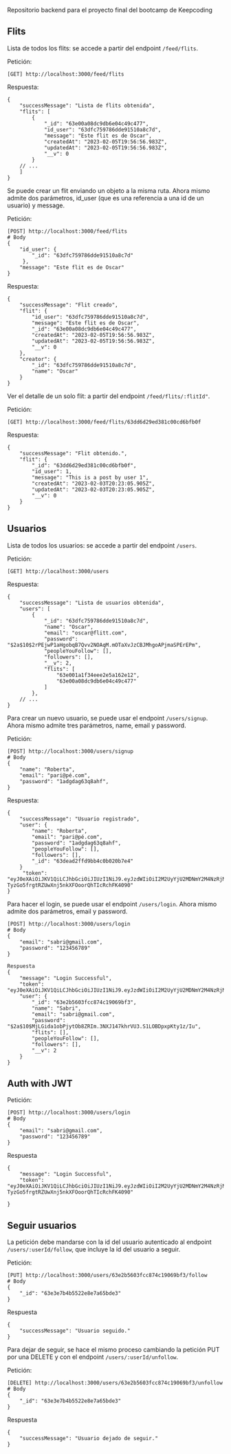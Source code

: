 Repositorio backend para el proyecto final del bootcamp de Keepcoding

## Flits

Lista de todos los flits: se accede a partir del endpoint `/feed/flits`.

Petición:

```
[GET] http://localhost:3000/feed/flits
```

Respuesta:

```
{
    "successMessage": "Lista de flits obtenida",
    "flits": [
        {
            "_id": "63e00a08dc9db6e04c49c477",
            "id_user": "63dfc759786dde91510a8c7d",
            "message": "Este flit es de Oscar",
            "createdAt": "2023-02-05T19:56:56.983Z",
            "updatedAt": "2023-02-05T19:56:56.983Z",
            "__v": 0
        }
    // ...
    ]
}
```

Se puede crear un flit enviando un objeto a la misma ruta. Ahora mismo admite dos parámetros, id_user (que es una referencia a una id de un usuario) y message.

Petición:

```
[POST] http://localhost:3000/feed/flits
# Body
{
    "id_user": {
        "_id": "63dfc759786dde91510a8c7d"
     },
    "message": "Este flit es de Oscar"
}
```

Respuesta:

```
{
    "successMessage": "Flit creado",
    "flit": {
        "id_user": "63dfc759786dde91510a8c7d",
        "message": "Este flit es de Oscar",
        "_id": "63e00a08dc9db6e04c49c477",
        "createdAt": "2023-02-05T19:56:56.983Z",
        "updatedAt": "2023-02-05T19:56:56.983Z",
        "__v": 0
    },
    "creator": {
        "_id": "63dfc759786dde91510a8c7d",
        "name": "Oscar"
    }
}
```

Ver el detalle de un solo flit: a partir del endpoint `/feed/flits/:flitId"`.

Petición:

```
[GET] http://localhost:3000/feed/flits/63dd6d29ed381c00cd6bfb0f
```

Respuesta:

```
{
    "successMessage": "Flit obtenido.",
    "flit": {
        "_id": "63dd6d29ed381c00cd6bfb0f",
        "id_user": 1,
        "message": "This is a post by user 1",
        "createdAt": "2023-02-03T20:23:05.905Z",
        "updatedAt": "2023-02-03T20:23:05.905Z",
        "__v": 0
    }
}
```

## Usuarios

Lista de todos los usuarios: se accede a partir del endpoint `/users`.

Petición:

```
[GET] http://localhost:3000/users
```

Respuesta:

```
{
    "successMessage": "Lista de usuarios obtenida",
    "users": [
        {
            "_id": "63dfc759786dde91510a8c7d",
            "name": "Oscar",
            "email": "oscar@flitt.com",
            "password": "$2a$10$2rPEjwP1aHgobqB7Qvv2NOAqM.mOTaXvJzCBJMhgoAPjmaSPErEPm",
            "peopleYouFollow": [],
            "followers": [],
            "__v": 2,
            "flits": [
                "63e001a1f34eee2e5a162e12",
                "63e00a08dc9db6e04c49c477"
            ]
        },
    // ...
}
```

Para crear un nuevo usuario, se puede usar el endpoint `/users/signup`. Ahora mismo admite tres parámetros, name, email y password.

Petición:

```
[POST] http://localhost:3000/users/signup
# Body
{
    "name": "Roberta",
    "email": "pari@pé.com",
    "password": "1adgdag63q8ahf",
}
```

Respuesta:

```
{
    "successMessage": "Usuario registrado",
    "user": {
        "name": "Roberta",
        "email": "pari@pé.com",
        "password": "1adgdag63q8ahf",
        "peopleYouFollow": [],
        "followers": [],
        "_id": "63dead2ffd9bb4c0b020b7e4"
    }
     "token": "eyJ0eXAiOiJKV1QiLCJhbGciOiJIUzI1NiJ9.eyJzdWIiOiI2M2UyYjU2MDNmY2M4NzRjMTkwNjliZjMiLCJpYXQiOjE2NzU4MDI0NDEsImV4cCI6MTY3NzAxMjA0MX0.Ta-TyzGo5frgtRZUwXnj5nkXFOoorQhTIcRchFK4090"
}
```

Para hacer el login, se puede usar el endpoint `/users/login`. Ahora mismo admite dos parámetros, email y password.

```
[POST] http://localhost:3000/users/login
# Body
{
    "email": "sabri@gmail.com",
    "password": "123456789"
}

Respuesta
{
    "message": "Login Successful",
    "token": "eyJ0eXAiOiJKV1QiLCJhbGciOiJIUzI1NiJ9.eyJzdWIiOiI2M2UyYjU2MDNmY2M4NzRjMTkwNjliZjMiLCJpYXQiOjE2NzU5Njc5MTEsImV4cCI6MTY3NzE3NzUxMX0.CLmqWCod7Wn1or8kFghsT6g0Mwz0hi0wbLJG6coVc7Y",
    "user": {
        "_id": "63e2b5603fcc874c19069bf3",
        "name": "Sabri",
        "email": "sabri@gmail.com",
        "password": "$2a$10$MjLGida1obPjytOb8ZRIm.3NXJ147khrVU3.S1LOBDpxpKty1z/Iu",
        "flits": [],
        "peopleYouFollow": [],
        "followers": [],
        "__v": 2
    }
}
```

## Auth with JWT

Petición:

```
[POST] http://localhost:3000/users/login
# Body
{
    "email": "sabri@gmail.com",
    "password": "123456789"
}
```

Respuesta

```
{
    "message": "Login Successful",
    "token": "eyJ0eXAiOiJKV1QiLCJhbGciOiJIUzI1NiJ9.eyJzdWIiOiI2M2UyYjU2MDNmY2M4NzRjMTkwNjliZjMiLCJpYXQiOjE2NzU4MDI0NDEsImV4cCI6MTY3NzAxMjA0MX0.Ta-TyzGo5frgtRZUwXnj5nkXFOoorQhTIcRchFK4090"

}
```

## Seguir usuarios

La petición debe mandarse con la id del usuario autenticado al endpoint `/users/:userId/follow`, que incluye la id del usuario a seguir.

Petición:

```
[PUT] http://localhost:3000/users/63e2b5603fcc874c19069bf3/follow
# Body
{
    "_id": "63e3e7b4b5522e8e7a65bde3"
}
```

Respuesta

```
{
    "successMessage": "Usuario seguido."
}
```

Para dejar de seguir, se hace el mismo proceso cambiando la petición PUT por una DELETE y con el endpoint `/users/:userId/unfollow`.

Petición:

```
[DELETE] http://localhost:3000/users/63e2b5603fcc874c19069bf3/unfollow
# Body
{
    "_id": "63e3e7b4b5522e8e7a65bde3"
}
```

Respuesta

```
{
    "successMessage": "Usuario dejado de seguir."
}
```
